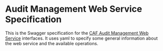 # Audit Management Web Service Specification

This is the Swagger specification for the [CAF Audit Management Web Service](../caf-audit-management-service) interfaces. It uses yaml to specify some general information about the web service and the available operations. 
